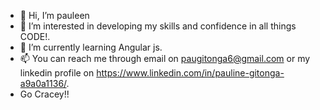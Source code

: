 - 👋 Hi, I’m pauleen 
- 👀 I’m interested in developing my skills and confidence in all things CODE!.
- 🌱 I’m currently learning Angular js.
- 📫 You can reach me through email on paugitonga6@gmail.com or my linkedin profile on https://www.linkedin.com/in/pauline-gitonga-a9a0a1136/.
- Go Cracey!!

<!---
pauleen123/pauleen123 is a ✨ special ✨ repository because its `README.md` (this file) appears on your GitHub profile.
You can click the Preview link to take a look at your changes.
--->
